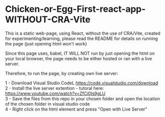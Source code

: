 # Chicken-or-Egg-First-react-app-WITHOUT-CRA-Vite
This is a static web-page, using React, without the use of CRA/Vite, created for experimenting/learning, please read the README for details on running the page (just opening html won't work)

Since this page uses, babel, IT WILL NOT run by just opening the html on your local browser, the page needs to be either hosted or ran with a live server.

Therefore, to run the page, by creating own live server:
<br>

1 - Download Visual Studio CodeL https://code.visualstudio.com/download
<br>
2 - Install the live server extention - tutoral here: https://www.youtube.com/watch?v=ZfCi0Is9gLU
<br>
3 - Save the files from this repo in your chosen folder and open the location of the chosen folder in visual studio code
<br>
4 - Right click on the html element and press "Open with Live Server"
